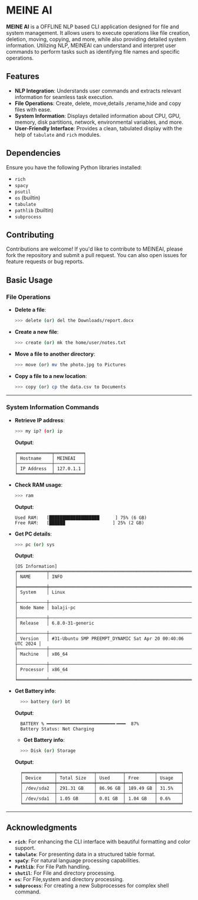 # MEINE AI

**MEINE AI** is a OFFLINE NLP based CLI application designed for file and system management. It allows users to execute operations like file creation, deletion, moving, copying, and more, while also providing detailed system information. Utilizing NLP, MEINEAI can understand and interpret user commands to perform tasks such as identifying file names and specific operations.

## Features

- **NLP Integration**: Understands user commands and extracts relevant information for seamless task execution.
- **File Operations**: Create, delete, move,details ,rename,hide and copy files with ease.
- **System Information**: Displays detailed information about CPU, GPU, memory, disk partitions, network, environmental variables, and more.
- **User-Friendly Interface**: Provides a clean, tabulated display with the help of `tabulate` and `rich` modules.



## Dependencies

Ensure you have the following Python libraries installed:

- `rich`
- `spacy`
- `psutil`
- `os` (builtin)
- `tabulate`
- `pathlib` (builtin)
- `subprocess`




## Contributing

Contributions are welcome! If you'd like to contribute to MEINEAI, please fork the repository and submit a pull request. You can also open issues for feature requests or bug reports.


## Basic Usage  

### File Operations  

- **Delete a file**:  
  ```bash
  >>> delete (or) del the Downloads/report.docx
  ```  

- **Create a new file**:  
  ```bash
  >>> create (or) mk the home/user/notes.txt
  ```  

- **Move a file to another directory**:  
  ```bash
  >>> move (or) mv the photo.jpg to Pictures
  ```  

- **Copy a file to a new location**:  
  ```bash
  >>> copy (or) cp the data.csv to Documents
  ```  

---

### System Information Commands  

- **Retrieve IP address**:  
  ```bash
  >>> my ip? (or) ip
  ```  
  **Output**:  
  ```
  ╒═════════════╤═══════════╕
  │ Hostname    │ MEINEAI   │
  ├─────────────┼───────────┤
  │ IP Address  │ 127.0.1.1 │
  ╘═════════════╧═══════════╛
  ```  

- **Check RAM usage**:  
  ```bash
  >>> ram
  ```  
  **Output**:  
  ```
  Used RAM:   [███████████████████      ] 75% (6 GB)
  Free RAM:   [██████                  ] 25% (2 GB)
  ```



- **Get PC details**:  
  ```bash
  >>> pc (or) sys
  ```  
  **Output**:  
  ```
  [OS Information]
  ╒═══════════╤═════════════════════════════════════════════════════════════╕
  │ NAME      │ INFO                                                        │
  ╞═══════════╪═════════════════════════════════════════════════════════════╡
  │ System    │ Linux                                                       │
  ├───────────┼─────────────────────────────────────────────────────────────┤
  │ Node Name │ balaji-pc                                                   │
  ├───────────┼─────────────────────────────────────────────────────────────┤
  │ Release   │ 6.8.0-31-generic                                            │
  ├───────────┼─────────────────────────────────────────────────────────────┤
  │ Version   │ #31-Ubuntu SMP PREEMPT_DYNAMIC Sat Apr 20 00:40:06 UTC 2024 │
  ├───────────┼─────────────────────────────────────────────────────────────┤
  │ Machine   │ x86_64                                                      │
  ├───────────┼─────────────────────────────────────────────────────────────┤
  │ Processor │ x86_64                                                      │
  ╘═══════════╧═════════════════════════════════════════════════════════════╛
  ```
- **Get Battery info**:
  ```bash
    >>> battery (or) bt 
  ```
  **Output**:  
  ```
    BATTERY % ━━━━━━━━━━━━━━━━━━━━━━━━━━╺━━━  87%
    Battery Status: Not Charging
  ```
  - **Get Battery info**:
  ```bash
    >>> Disk (or) Storage

  ```
  **Output**:  
  ```
    ╒════════════╤══════════════╤══════════╤═══════════╤═════════╕
    │ Device     │ Total Size   │ Used     │ Free      │ Usage   │
    ╞════════════╪══════════════╪══════════╪═══════════╪═════════╡
    │ /dev/sda2  │ 291.31 GB    │ 86.96 GB │ 189.49 GB │ 31.5%   │
    ├────────────┼──────────────┼──────────┼───────────┼─────────┤
    │ /dev/sda1  │ 1.05 GB      │ 0.01 GB  │ 1.04 GB   │ 0.6%    │
    ╘════════════╧══════════════╧══════════╧═══════════╧═════════╛
  ```
---  



## Acknowledgments

- **`rich`**: For enhancing the CLI interface with beautiful formatting and color support.
- **`tabulate`**: For presenting data in a structured table format.
- **`spaCy`**: For natural language processing capabilities.
- **`Pathlib`**: For File Path handling.
- **`shutil`**: For File and directory processing.
- **`os`**: For File,system and directory processing.
- **`subprocess`**: For creating a new Subprocesses for complex shell command.

